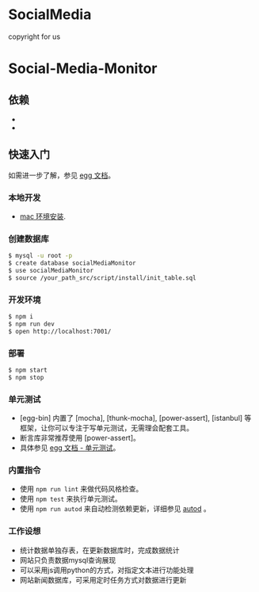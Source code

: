 # SocialMedia
copyright for us

# Social-Media-Monitor

## 依赖
- [egg]: https://eggjs.org
- [layui]: http://www.layui.com/

## 快速入门

如需进一步了解，参见 [egg 文档][egg]。

### 本地开发
- [mac 环境安装](https://www.jianshu.com/p/aa8933a40b78).

### 创建数据库
```bash
$ mysql -u root -p
$ create database socialMediaMonitor
$ use socialMediaMonitor
$ source /your_path_src/script/install/init_table.sql
```

### 开发环境

```bash
$ npm i
$ npm run dev
$ open http://localhost:7001/
```

### 部署

```bash
$ npm start
$ npm stop
```

### 单元测试

- [egg-bin] 内置了 [mocha], [thunk-mocha], [power-assert], [istanbul] 等框架，让你可以专注于写单元测试，无需理会配套工具。
- 断言库非常推荐使用 [power-assert]。
- 具体参见 [egg 文档 - 单元测试](https://eggjs.org/zh-cn/core/unittest)。

### 内置指令

- 使用 `npm run lint` 来做代码风格检查。
- 使用 `npm test` 来执行单元测试。
- 使用 `npm run autod` 来自动检测依赖更新，详细参见 [autod](https://www.npmjs.com/package/autod) 。

### 工作设想
- 统计数据单独存表，在更新数据库时，完成数据统计
- 网站只负责数据mysql查询展现
- 可以采用js调用python的方式，对指定文本进行功能处理
- 网站新闻数据库，可采用定时任务方式对数据进行更新
